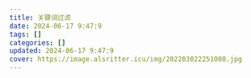 ```yaml
---
title: 关键词过滤
date: 2024-06-17 9:47:9
tags: []
categories: []
updated: 2024-06-17 9:47:9
cover: https://image.alsritter.icu/img/202203022251008.jpg
---
```

